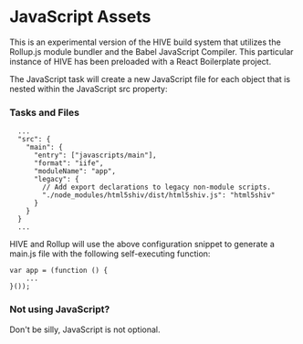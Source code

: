# JavaScript Assets

This is an experimental version of the HIVE build system that utilizes the Rollup.js module bundler and the Babel JavaScript Compiler.  This particular instance of HIVE has been preloaded with a React Boilerplate project.

The JavaScript task will create a new JavaScript file for each object that is nested within the JavaScript src property: 

### Tasks and Files
```
  ...
  "src": {
    "main": {
      "entry": ["javascripts/main"],
      "format": "iife",
      "moduleName": "app",
      "legacy": {
        // Add export declarations to legacy non-module scripts.
        "./node_modules/html5shiv/dist/html5shiv.js": "html5shiv"
      }
    }
  }
  ...
```

HIVE and Rollup will use the above configuration snippet to generate a main.js file with the following self-executing function:

```
var app = (function () {
	...
}());

```

### Not using JavaScript?

Don't be silly, JavaScript is not optional.